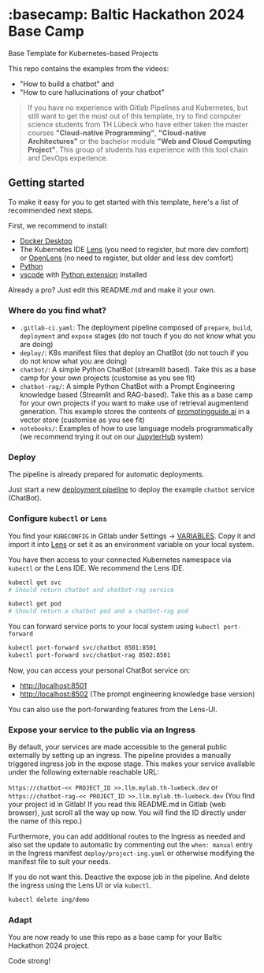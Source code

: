 # :basecamp: Baltic Hackathon 2024 Base Camp

Base Template for Kubernetes-based Projects

This repo contains the examples from the videos:

- "How to build a chatbot" and
- "How to cure hallucinations of your chatbot"

> If you have no experience with Gitlab Pipelines and Kubernetes, but still want to get the most out of this template, try to find computer science students from TH Lübeck who have either taken the master courses **"Cloud-native Programming"**, **"Cloud-native Architectures"** or the bachelor module **"Web and Cloud Computing Project"**.
> This group of students has experience with this tool chain and DevOps experience.

## Getting started

To make it easy for you to get started with this template, here's a list of recommended next steps.

First, we recommend to install:

- [Docker Desktop](https://www.docker.com/products/docker-desktop/)
- The Kubernetes IDE [Lens](https://k8slens.dev/) (you need to register, but more dev comfort) or [OpenLens](https://github.com/MuhammedKalkan/OpenLens) (no need to register, but older and less dev comfort)
- [Python](https://www.python.org/downloads/)
- [vscode](https://code.visualstudio.com/) with [Python extension](https://marketplace.visualstudio.com/items?itemName=ms-python.python) installed

Already a pro? Just edit this README.md and make it your own.

### Where do you find what?

- `.gitlab-ci.yaml`: The deployment pipeline composed of `prepare`, `build`, `deployment` and `expose` stages (do not touch if you do not know what you are doing)
- `deploy/`: K8s manifest files that deploy an ChatBot (do not touch if you do not know what you are doing)
- `chatbot/`: A simple Python ChatBot (streamlit based). Take this as a base camp for your own projects (customise as you see fit)
- `chatbot-rag/`: A simple Python ChatBot with a Prompt Engineering knowledge based (Streamlit and RAG-based). Take this as a base camp for your own projects if you want to make use of retrieval augmentend generation. This example stores the contents of [promptingguide.ai](https://www.promptingguide.ai/) in a vector store (customise as you see fit)
- `notebooks/`: Examples of how to use language models programmatically (we recommend trying it out on our [JupyterHub](https://jhub.mylab.th-luebeck.de) system)

### Deploy

The pipeline is already prepared for automatic deployments.

Just start a new [deployment pipeline](../../../-/pipelines/new) to deploy the example `chatbot` service (ChatBot).

### Configure `kubectl` or `Lens`

You find your `KUBECONFIG` in Gitlab under Settings -> [VARIABLES](../../../-/settings/ci_cd).
Copy it and import it into [Lens](https://k8slens.dev) or set it as an environment variable on your local system.

You have then access to your connected Kubernetes namespace via `kubectl` or the Lens IDE. We recommend the Lens IDE.

```bash
kubectl get svc
# Should return chatbot and chatbot-rag service
```

```bash
kubectl get pod
# Should return a chatbot pod and a chatbot-rag pod
```

You can forward service ports to your local system using `kubectl port-forward`

```bash
kubectl port-forward svc/chatbot 8501:8501
kubectl port-forward svc/chatbot-rag 8502:8501
```

Now, you can access your personal ChatBot service on:

- [http://localhost:8501](http://localhost:8501)
- [http://localhost:8502](http://localhost:8502) (The prompt engineering knowledge base version)


You can also use the port-forwarding features from the Lens-UI.

### Expose your service to the public via an Ingress

By default, your services are made accessible to the general public externally by setting up an ingress. The pipeline provides a manually triggered ingress job in the expose stage. This makes your service available under the following externable reachable URL:

`https://chatbot-<< PROJECT_ID >>.llm.mylab.th-luebeck.dev` or `https://chatbot-rag-<< PROJECT_ID >>.llm.mylab.th-luebeck.dev` (You find your project id in Gitlab! If you read this README.md in Gitlab (web browser), just scroll all the way up now. You will find the ID directly under the name of this repo.)

Furthermore, you can add additional routes to the Ingress as needed and also set the update to automatic by commenting out the `when: manual` entry in the Ingress manifest `deploy/project-ing.yaml` or otherwise modifying the manifest file to suit your needs.

If you do not want this. Deactive the expose job in the pipeline. And delete the ingress using the Lens UI or via `kubectl`.

```bash
kubectl delete ing/demo
```

### Adapt

You are now ready to use this repo as a base camp for your Baltic Hackathon 2024 project.

Code strong!
